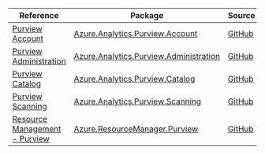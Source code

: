 | Reference | Package | Source |
|---|---|---|
|[Purview Account](analytics.purview.account-readme.md)|[Azure.Analytics.Purview.Account](https://www.nuget.org/packages/Azure.Analytics.Purview.Account)|[GitHub](https://github.com/Azure/azure-sdk-for-net)|
|[Purview Administration](analytics.purview.administration-readme.md)|[Azure.Analytics.Purview.Administration](https://www.nuget.org/packages/Azure.Analytics.Purview.Administration)|[GitHub](https://github.com/Azure/azure-sdk-for-net/blob/main/sdk/purview/Azure.Analytics.Purview.Administration)|
|[Purview Catalog](analytics.purview.catalog-readme.md)|[Azure.Analytics.Purview.Catalog](https://www.nuget.org/packages/Azure.Analytics.Purview.Catalog)|[GitHub](https://github.com/Azure/azure-sdk-for-net/blob/main/sdk/purview/Azure.Analytics.Purview.Catalog)|
|[Purview Scanning](analytics.purview.scanning-readme.md)|[Azure.Analytics.Purview.Scanning](https://www.nuget.org/packages/Azure.Analytics.Purview.Scanning)|[GitHub](https://github.com/Azure/azure-sdk-for-net/blob/main/sdk/purview/Azure.Analytics.Purview.Scanning)|
|[Resource Management - Purview](resourcemanager.purview-readme.md)|[Azure.ResourceManager.Purview](https://www.nuget.org/packages/Azure.ResourceManager.Purview)|[GitHub](https://github.com/Azure/azure-sdk-for-net/blob/main/sdk/purview/Azure.ResourceManager.Purview)|
